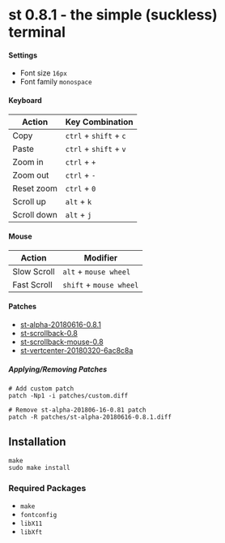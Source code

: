 # st 0.8.1 - the simple (suckless) terminal

#### Settings
* Font size `16px`  
* Font family `monospace`

#### Keyboard
Action      | Key Combination
---         | ---
Copy        | `ctrl` + `shift` + `c`
Paste       | `ctrl` + `shift` + `v`
Zoom in     | `ctrl` + `+`
Zoom out    | `ctrl` + `-`
Reset zoom  | `ctrl` + `0`
Scroll up   | `alt` + `k`
Scroll down | `alt` + `j`

#### Mouse
Action | Modifier
---    | ---
Slow Scroll | `alt` + `mouse wheel`
Fast Scroll | `shift` + `mouse wheel`

#### Patches
* [st-alpha-20180616-0.8.1](https://st.suckless.org/patches/alpha/)
* [st-scrollback-0.8](https://st.suckless.org/patches/scrollback/)
* [st-scrollback-mouse-0.8](https://st.suckless.org/patches/scrollback/)
* [st-vertcenter-20180320-6ac8c8a](https://st.suckless.org/patches/vertcenter/)

##### Applying/Removing Patches
```
# Add custom patch
patch -Np1 -i patches/custom.diff

# Remove st-alpha-201806-16-0.81 patch
patch -R patches/st-alpha-20180616-0.8.1.diff
```

## Installation
```
make
sudo make install
```

### Required Packages
* `make`
* `fontconfig`
* `libX11`
* `libXft`
